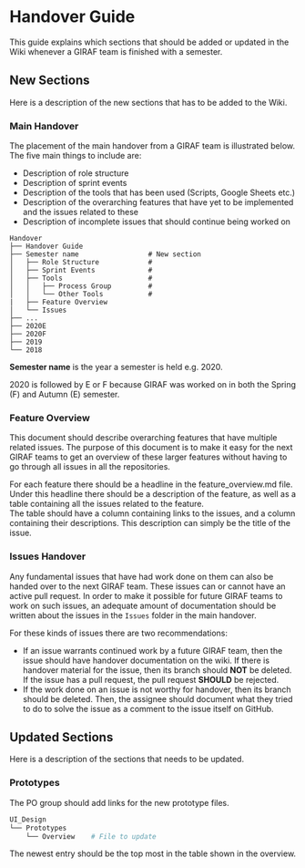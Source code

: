 # Handover Guide

This guide explains which sections that should be added or updated in the Wiki
whenever a GIRAF team is finished with a semester.

## New Sections

Here is a description of the new sections that has to be added to the Wiki.

### Main Handover

The placement of the main handover from a GIRAF team is illustrated below. The
five main things to include are:

- Description of role structure
- Description of sprint events
- Description of the tools that has been used (Scripts, Google Sheets etc.)
- Description of the overarching features that have yet to be implemented and the issues related to these
- Description of incomplete issues that should continue being worked on

```
Handover
├── Handover Guide
├── Semester name                 # New section
│   ├── Role Structure            #    
│   ├── Sprint Events             #
│   ├── Tools                     #      
│   │   ├── Process Group         #  
│   │   └── Other Tools           #
|   ├── Feature Overview 
│   └── Issues
├── ...
├── 2020E
├── 2020F
├── 2019
└── 2018       
```

**Semester name** is the year a semester is held e.g. 2020.
 
2020 is followed by E or F because GIRAF was worked on in both the Spring (F)
and Autumn (E) semester.

### Feature Overview

This document should describe overarching features that have multiple related issues.
The purpose of this document is to make it easy for the next GIRAF teams to get 
an overview of these larger features without having to go through all issues in 
all the repositories.  

For each feature there should be a headline in the feature_overview.md file. 
Under this headline there should be a description of the feature, as well as 
a table containing all the issues related to the feature.   
The table should have a column containing links to the issues, and a column 
containing their descriptions. This description can simply be the title 
of the issue.

### Issues Handover

Any fundamental issues that have had work done on them can also be handed over to
the next GIRAF team.
These issues can or cannot have an active pull request.
In order to make it possible for future GIRAF teams to work on such issues, an
adequate amount of documentation should be written about the issues in the `Issues`
folder in the main handover.

For these kinds of issues there are two recommendations:

- If an issue warrants continued work by a future GIRAF team, then the issue
  should have handover documentation on the wiki. If there is handover material
  for the issue, then its branch should **NOT** be deleted. If the issue has a pull request, the pull request **SHOULD**
  be rejected.
- If the work done on an issue is not worthy for handover, then its branch should be deleted.
  Then, the assignee should document what they tried to do to solve the issue as
  a comment to the issue itself on GitHub.

## Updated Sections

Here is a description of the sections that needs to be updated.

### Prototypes

The PO group should add links for the new prototype files.

```bash
UI_Design
└── Prototypes
    └── Overview    # File to update       
```

The newest entry should be the top most in the table shown in the overview. 

